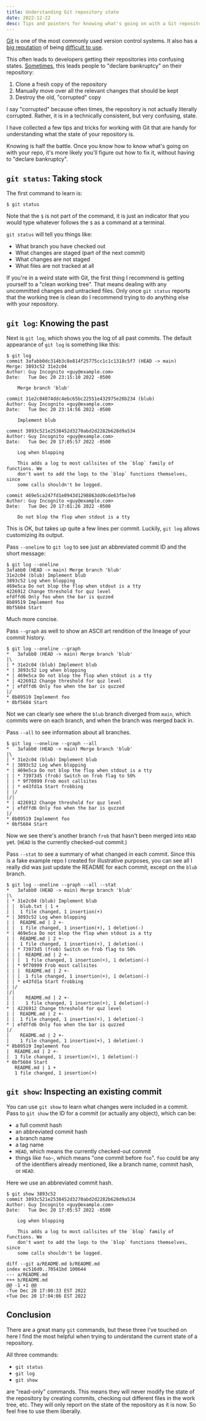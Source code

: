 ```yaml
---
title: Understanding Git repository state
date: 2022-12-22
desc: Tips and pointers for knowing what's going on with a Git repository.
---
```


[Git][git] is one of the most commonly used version control systems. It also has a [big reputation][taylor] of being [difficult to use][shit].

This often leads to developers getting their repositories into confusing states. [Sometimes][xkcd], this leads people to "declare bankruptcy" on their repository:

1. Clone a fresh copy of the repository
2. Manually move over all the relevant changes that should be kept
3. Destroy the old, "corrupted" copy

I say "corrupted" because often times, the repository is not actually literally corrupted. Rather, it is in a technically consistent, but very confusing, state.

I have collected a few tips and tricks for working with Git that are handy for understanding what the state of your repository is.

Knowing is half the battle. Once you know how to know what's going on with your repo, it's more likely you'll figure out how to fix it, without having to "declare bankruptcy".

## `git status`: Taking stock

The first command to learn is:

```text
$ git status
```

Note that the `$` is not part of the command, it is just an indicator that you would type whatever follows the `$` as a command at a terminal.

`git status` will tell you things like:

- What branch you have checked out
- What changes are staged (part of the next commit)
- What changes are not staged
- What files are not tracked at all

If you're in a weird state with Git, the first thing I recommend is getting yourself to a "clean working tree". That means dealing with any uncommitted changes and untracked files. Only once `git status` reports that the working tree is clean do I recommend trying to do anything else with your repository.

## `git log`: Knowing the past

Next is `git log`, which shows you the log of all past commits. The default appearance of `git log` is something like this:

```text
$ git log
commit 3afabb0dc314b3c8e814f25775cc1c1c1318c5f7 (HEAD -> main)
Merge: 3893c52 31e2c04
Author: Guy Incognito <guy@example.com>
Date:   Tue Dec 20 23:15:10 2022 -0500

    Merge branch 'blub'

commit 31e2c04074ddc4ebc65bc22551e432975e26b234 (blub)
Author: Guy Incognito <guy@example.com>
Date:   Tue Dec 20 23:14:56 2022 -0500

    Implement blub

commit 3893c521e2538452d3270abd2d2282b628d9a534
Author: Guy Incognito <guy@example.com>
Date:   Tue Dec 20 17:05:57 2022 -0500

    Log when blopping

    This adds a log to most callsites of the `blop` family of functions. We
    don't want to add the logs to the `blop` functions themselves, since
    some calls shouldn't be logged.

commit 469e5ca247fd1e0943d1298863dd9cde63fbe7e0
Author: Guy Incognito <guy@example.com>
Date:   Tue Dec 20 17:01:26 2022 -0500

    Do not blop the flop when stdout is a tty
```

This is OK, but takes up quite a few lines per commit. Luckily, `git log` allows customizing its output.

Pass `--oneline` to `git log` to see just an abbreviated commit ID and the short message:

```text
$ git log --oneline
3afabb0 (HEAD -> main) Merge branch 'blub'
31e2c04 (blub) Implement blub
3893c52 Log when blopping
469e5ca Do not blop the flop when stdout is a tty
4226912 Change threshold for quz level
efdffd6 Only foo when the bar is quzzed
8b89519 Implement foo
0bf5604 Start
```

Much more concise.

Pass `--graph` as well to show an ASCII art rendition of the lineage of your commit history.

```text
$ git log --oneline --graph
*   3afabb0 (HEAD -> main) Merge branch 'blub'
|\
| * 31e2c04 (blub) Implement blub
* | 3893c52 Log when blopping
* | 469e5ca Do not blop the flop when stdout is a tty
* | 4226912 Change threshold for quz level
* | efdffd6 Only foo when the bar is quzzed
|/
* 8b89519 Implement foo
* 0bf5604 Start
```

Not we can clearly see where the `blub` branch diverged from `main`, which commits were on each branch, and when the branch was merged back in.

Pass `--all` to see information about all branches.

```text
$ git log --oneline --graph --all
*   3afabb0 (HEAD -> main) Merge branch 'blub'
|\
| * 31e2c04 (blub) Implement blub
* | 3893c52 Log when blopping
* | 469e5ca Do not blop the flop when stdout is a tty
| | * 73973d5 (frob) Switch on frob flag to 50%
| | * 9f70999 Frob most callsites
| | * e43fd1a Start frobbing
| |/
|/|
* | 4226912 Change threshold for quz level
* | efdffd6 Only foo when the bar is quzzed
|/
* 8b89519 Implement foo
* 0bf5604 Start
```

Now we see there's another branch `frob` that hasn't been merged into `HEAD` yet. (`HEAD` is the currently checked-out commit.)

Pass `--stat` to see a summary of what changed in each commit. Since this is a fake example repo I created for illustrative purposes, you can see all I really did was just update the README for each commit, except on the `blub` branch.

```text
$ git log --oneline --graph --all --stat
*   3afabb0 (HEAD -> main) Merge branch 'blub'
|\
| * 31e2c04 (blub) Implement blub
| |  blub.txt | 1 +
| |  1 file changed, 1 insertion(+)
* | 3893c52 Log when blopping
| |  README.md | 2 +-
| |  1 file changed, 1 insertion(+), 1 deletion(-)
* | 469e5ca Do not blop the flop when stdout is a tty
| |  README.md | 2 +-
| |  1 file changed, 1 insertion(+), 1 deletion(-)
| | * 73973d5 (frob) Switch on frob flag to 50%
| | |  README.md | 2 +-
| | |  1 file changed, 1 insertion(+), 1 deletion(-)
| | * 9f70999 Frob most callsites
| | |  README.md | 2 +-
| | |  1 file changed, 1 insertion(+), 1 deletion(-)
| | * e43fd1a Start frobbing
| |/
|/|
| |    README.md | 2 +-
| |    1 file changed, 1 insertion(+), 1 deletion(-)
* | 4226912 Change threshold for quz level
| |  README.md | 2 +-
| |  1 file changed, 1 insertion(+), 1 deletion(-)
* | efdffd6 Only foo when the bar is quzzed
|/
|    README.md | 2 +-
|    1 file changed, 1 insertion(+), 1 deletion(-)
* 8b89519 Implement foo
|  README.md | 2 +-
|  1 file changed, 1 insertion(+), 1 deletion(-)
* 0bf5604 Start
   README.md | 1 +
   1 file changed, 1 insertion(+)
```

## `git show`: Inspecting an existing commit

You can use `git show` to learn what changes were included in a commit. Pass to `git show` the ID for a commit (or actually any object), which can be:

- a full commit hash
- an abbreviated commit hash
- a branch name
- a tag name
- `HEAD`, which means the currently checked-out commit
- things like `foo~`, which means "one commit before `foo`". `foo` could be any of the identifiers already mentioned, like a branch name, commit hash, or `HEAD`.

Here we use an abbreviated commit hash.

```text
$ git show 3893c52
commit 3893c521e2538452d3270abd2d2282b628d9a534
Author: Guy Incognito <guy@example.com>
Date:   Tue Dec 20 17:05:57 2022 -0500

    Log when blopping

    This adds a log to most callsites of the `blop` family of functions. We
    don't want to add the logs to the `blop` functions themselves, since
    some calls shouldn't be logged.

diff --git a/README.md b/README.md
index ec516d0..70541bd 100644
--- a/README.md
+++ b/README.md
@@ -1 +1 @@
-Tue Dec 20 17:00:33 EST 2022
+Tue Dec 20 17:04:06 EST 2022
```

## Conclusion

There are a great many `git` commands, but these three I've touched on here I find the most helpful when trying to understand the current state of a repository.

All three commands:

- `git status`
- `git log`
- `git show`

are "read-only" commands. This means they will never modify the state of the repository by creating commits, checking out different files in the work tree, etc. They will only report on the state of the repository as it is now. So feel free to use them liberally.

[git]: https://git-scm.com
[xkcd]: https://xkcd.com/1597/
[shit]: https://ohshitgit.com
[taylor]: https://youtu.be/zAiOfWu5xUk?t=24
